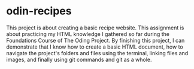 # odin-recipes
This project is about creating a basic recipe website. This assignment is about practicing my HTML knowledge I gathered so far during the Foundations Course of The Oding Project. By finishing this project, I can demonstrate that I know how to create a basic HTML document, how to navigate the project's folders and files using the terminal, linking files and images, and finally using git commands and git as a whole.